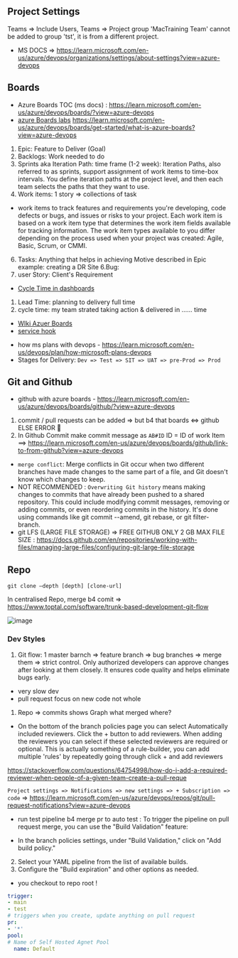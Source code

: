 ## Project Settings 
Teams => Include Users, Teams => Project group 'MacTraining Team' cannot be added to group 'tst', it is from a different project.
- MS DOCS => https://learn.microsoft.com/en-us/azure/devops/organizations/settings/about-settings?view=azure-devops
## Boards
- Azure Boards TOC (ms docs) : https://learn.microsoft.com/en-us/azure/devops/boards/?view=azure-devops
- [azure Boards labs](https://azuredevopslabs.com/labs/azuredevops/agile/)
https://learn.microsoft.com/en-us/azure/devops/boards/get-started/what-is-azure-boards?view=azure-devops
1. Epic: Feature to Deliver (Goal)
2. Backlogs: Work needed to do
3. Sprints aka Iteration Path: time frame (1-2 week): Iteration Paths, also referred to as sprints, support assignment of work items to time-box intervals. You define iteration paths at the project level, and then each team selects the paths that they want to use.
4. Work items: 1 story => collections of task
- work items to track features and requirements you're developing, code defects or bugs, and issues or risks to your project. Each work item is based on a work item type that determines the work item fields available for tracking information. The work item types available to you differ depending on the process used when your project was created: Agile, Basic, Scrum, or CMMI.
6. Tasks: Anything that helps in achieving Motive
described in Epic example: creating a DR Site
6.Bug:
7. user Story: Client's Requirement

* [Cycle Time in dashboards](https://learn.microsoft.com/en-us/azure/devops/report/dashboards/cycle-time-and-lead-time?toc=%2Fazure%2Fdevops%2Fboards%2Ftoc.json&view=azure-devops)
1. Lead Time: planning to delivery full time
2. cycle time: my team strated taking action & delivered in ...... time
* [WIki Azuer Boards](https://learn.microsoft.com/en-us/azure/devops/project/wiki/wiki-create-repo?view=azure-devops&tabs=browser)
* [service hook](https://learn.microsoft.com/en-us/azure/devops/service-hooks/overview?toc=%2Fazure%2Fdevops%2Fmarketplace-extensibility%2Ftoc.json&view=azure-devops)
- how ms plans with devops - https://learn.microsoft.com/en-us/devops/plan/how-microsoft-plans-devops
- Stages for Delivery:
`Dev => Test => SIT => UAT => pre-Prod => Prod`
## Git and Github
- github with azure boards - https://learn.microsoft.com/en-us/azure/devops/boards/github/?view=azure-devops
1. commit / pull requests can be added => but b4 that boards <=> github ELSE ERROR 🚫
2. In Github Commit make commit message as `AB#ID` ID = ID of work Item ==> https://learn.microsoft.com/en-us/azure/devops/boards/github/link-to-from-github?view=azure-devops
- `merge conflict`: Merge conflicts in Git occur when two different branches have made changes to the same part of a file, and Git doesn't know which changes to keep.
- NOT RECOMMENDED : `Overwriting Git history` means making changes to commits that have already been pushed to a shared repository. This could include modifying commit messages, removing or adding commits, or even reordering commits in the history. It's done using commands like git commit --amend, git rebase, or git filter-branch.
- git LFS (LARGE FILE STORAGE) => FREE GITHUB ONLY 2 GB MAX FILE SIZE : https://docs.github.com/en/repositories/working-with-files/managing-large-files/configuring-git-large-file-storage

## Repo 
`git clone –depth [depth] [clone-url]`

In centralised Repo, merge b4 comit => https://www.toptal.com/software/trunk-based-development-git-flow

![image](https://github.com/Ananyojha/az-400/assets/76782360/d52daf80-33d6-4f23-8920-7aa1cc9dfa03)

### Dev Styles
1. Git flow: 1 master barnch => feature branch => bug branches => merge them =>  strict control. Only authorized developers can approve changes after looking at them closely. It ensures code quality and helps eliminate bugs early.
* very slow dev
* pull request focus on new code not whole

1. Repo => commits shows Graph what merged where?

- On the bottom of the branch policies page you can select Automatically included reviewers. Click the + button to add reviewers. When adding the reviewers you can select if these selected reviewers are required or optional. This is actually something of a rule-builder, you can add multiple 'rules' by repeatedly going through click + and add reviewers

https://stackoverflow.com/questions/64754998/how-do-i-add-a-required-reviewer-when-people-of-a-given-team-create-a-pull-reque

`Project settings => Notifications => new settings => + Subscription => code` => 
https://learn.microsoft.com/en-us/azure/devops/repos/git/pull-request-notifications?view=azure-devops

- run test pipeline b4 merge pr to auto test :
To trigger the pipeline on pull request merge, you can use the "Build Validation" feature:

- In the branch policies settings, under "Build Validation," click on "Add build policy."
2. Select your YAML pipeline from the list of available builds.
3. Configure the "Build expiration" and other options as needed.

- you checkout to repo root !

```yml
trigger:
- main
- test
# triggers when you create, update anything on pull request
pr:
- '*'
pool:
# Name of Self Hosted Agnet Pool 
  name: Default
```
